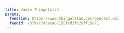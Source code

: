```yaml
---
title: Jamie Thingelstad
params:
  feedlink: https://www.thingelstad.com/podcast.xml
  feedid: 7379ac7dcaca87155fcd3fc28ff15d71
---
```

